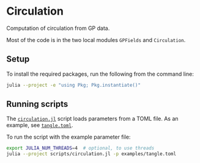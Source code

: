 # Circulation

Computation of circulation from GP data.

Most of the code is in the two local modules `GPFields` and `Circulation`.

## Setup

To install the required packages, run the following from the command line:

```bash
julia --project -e "using Pkg; Pkg.instantiate()"
```

## Running scripts

The [`circulation.jl`](scripts/circulation.jl) script loads parameters from a TOML file.
As an example, see [`tangle.toml`](examples/tangle.toml).

To run the script with the example parameter file:

```bash
export JULIA_NUM_THREADS=4  # optional, to use threads
julia --project scripts/circulation.jl -p examples/tangle.toml
```
